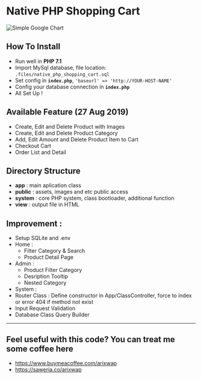 # Native PHP Shopping Cart
![Simple Google Chart](https://raw.githubusercontent.com/arixwap/native-php-shopping-cart/master/public/images/example.png)

## How To Install
- Run well in **PHP 7.1**
- Import MySql database, file location: `.files/native_php_shopping_cart.sql`
- Set config in **`index.php`**, `'baseurl' => 'http://YOUR-HOST-NAME'`
- Config your database connection in **`index.php`**
- All Set Up !

## Available Feature (27 Aug 2019)
- Create, Edit and Delete Product with Images
- Create, Edit and Delete Product Category
- Add, Edit Amount and Delete Product Item to Cart
- Checkout Cart
- Order List and Detail

## Directory Structure
- **app** : main aplication class
- **public** : assets, images and etc public access
- **system** : core PHP system, class bootloader, additional function
- **view** : output file in HTML

## Improvement :
- Setup SQLite and .env
- Home :
  - Filter Category & Search
  - Product Detail Page
- Admin :
  - Product Filter Category
  - Desription Tooltip
  - Nested Category
- System :
 - Router Class : Define constructor in App/ClassController, force to index or error 404 if method not exist
 - Input Request Validation
 - Database Class Query Builder

---

## Feel useful with this code? You can treat me some coffee here
- https://www.buymeacoffee.com/arixwap
- https://saweria.co/arixwap
